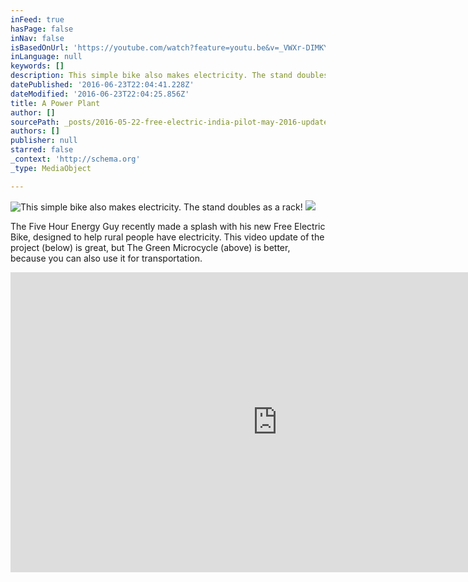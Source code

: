 ```yaml
---
inFeed: true
hasPage: false
inNav: false
isBasedOnUrl: 'https://youtube.com/watch?feature=youtu.be&v=_VWXr-DIMKY'
inLanguage: null
keywords: []
description: This simple bike also makes electricity. The stand doubles as a rack!
datePublished: '2016-06-23T22:04:41.228Z'
dateModified: '2016-06-23T22:04:25.856Z'
title: A Power Plant
author: []
sourcePath: _posts/2016-05-22-free-electric-india-pilot-may-2016-update-230.md
authors: []
publisher: null
starred: false
_context: 'http://schema.org'
_type: MediaObject

---
```

![This simple bike also makes electricity. The stand doubles as a rack!](https://the-grid-user-content.s3-us-west-2.amazonaws.com/c0b3fa0d-f57b-40c4-a273-9ab0b82dfbdb.jpg)
![](https://the-grid-user-content.s3-us-west-2.amazonaws.com/8d157b5b-ee75-4ed1-ad45-f3d089e4092b.jpg)

The Five Hour Energy Guy recently made a splash with his new Free Electric Bike, designed to help rural people have electricity. This video update of the project (below) is great, but The Green Microcycle (above) is better, because you can also use it for transportation.

<iframe src="https://cdn.embedly.com/widgets/media.html?src=https://www.youtube.com/embed/_VWXr-DIMKY?feature=oembed&amp;url=http://www.youtube.com/watch?v=_VWXr-DIMKY&amp;image=https://i.ytimg.com/vi/_VWXr-DIMKY/hqdefault.jpg&amp;key=b7d04c9b404c499eba89ee7072e1c4f7&amp;type=text/html&amp;schema=youtube" width="854" height="480" scrolling="no" frameborder="0" allowfullscreen="" style=""></iframe>
